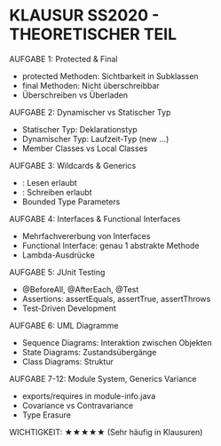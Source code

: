 KLAUSUR SS2020 - THEORETISCHER TEIL
====================================

AUFGABE 1: Protected & Final
- protected Methoden: Sichtbarkeit in Subklassen
- final Methoden: Nicht überschreibbar
- Überschreiben vs Überladen

AUFGABE 2: Dynamischer vs Statischer Typ
- Statischer Typ: Deklarationstyp
- Dynamischer Typ: Laufzeit-Typ (new ...)
- Member Classes vs Local Classes

AUFGABE 3: Wildcards & Generics
- <? extends T>: Lesen erlaubt
- <? super T>: Schreiben erlaubt
- Bounded Type Parameters

AUFGABE 4: Interfaces & Functional Interfaces
- Mehrfachvererbung von Interfaces
- Functional Interface: genau 1 abstrakte Methode
- Lambda-Ausdrücke

AUFGABE 5: JUnit Testing
- @BeforeAll, @AfterEach, @Test
- Assertions: assertEquals, assertTrue, assertThrows
- Test-Driven Development

AUFGABE 6: UML Diagramme
- Sequence Diagrams: Interaktion zwischen Objekten
- State Diagrams: Zustandsübergänge
- Class Diagrams: Struktur

AUFGABE 7-12: Module System, Generics Variance
- exports/requires in module-info.java
- Covariance vs Contravariance
- Type Erasure

WICHTIGKEIT: ★★★★★ (Sehr häufig in Klausuren)
